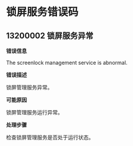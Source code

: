 # 锁屏服务错误码

## 13200002 锁屏服务异常

**错误信息** 

The screenlock management service is abnormal.

**错误描述**

锁屏管理服务异常。

**可能原因**

锁屏管理服务运行异常。

**处理步骤**

检查锁屏管理服务是否处于运行状态。
